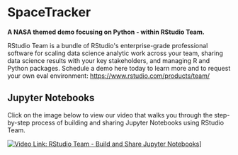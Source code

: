 # SpaceTracker
**A NASA themed demo focusing on Python - within RStudio Team.** 

RStudio Team is a bundle of RStudio's enterprise-grade professional software for scaling data science analytic work across your team, sharing data science results with your key stakeholders, and managing R and Python packages. Schedule a demo here today to learn more and to request your own eval environment: https://www.rstudio.com/products/team/

## Jupyter Notebooks

Click on the image below to view our video that walks you through the step-by-step process of building and sharing Jupyter Notebooks using RStudio Team.
  
[![Video Link: RStudio Team - Build and Share Jupyter Notebooks](https://img.youtube.com/vi/YOUR_ID/0.jpg)](https://www.youtube.com/watch?YOUR_ID)]
